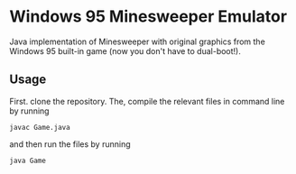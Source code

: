 # Windows 95 Minesweeper Emulator

Java implementation of Minesweeper with original graphics from the Windows 95 built-in game (now you don't have to dual-boot!).

## Usage

First. clone the repository. The, compile the relevant files in command line by running 

```
javac Game.java
```

and then run the files by running

```
java Game
```
